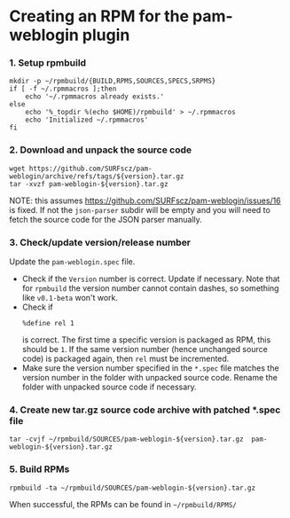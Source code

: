 # Creating an RPM for the pam-weblogin plugin

### 1. Setup rpmbuild

```
mkdir -p ~/rpmbuild/{BUILD,RPMS,SOURCES,SPECS,SRPMS}
if [ -f ~/.rpmmacros ];then
    echo '~/.rpmmacros already exists.'
else
    echo '%_topdir %(echo $HOME)/rpmbuild' > ~/.rpmmacros
    echo 'Initialized ~/.rpmmacros'
fi
```

### 2. Download and unpack the source code

```
wget https://github.com/SURFscz/pam-weblogin/archive/refs/tags/${version}.tar.gz
tar -xvzf pam-weblogin-${version}.tar.gz
```

NOTE: this assumes https://github.com/SURFscz/pam-weblogin/issues/16 is fixed.
If not the `json-parser` subdir will be empty and you will need to fetch the source code for the JSON parser manually.

### 3. Check/update version/release number

Update the  ```pam-weblogin.spec``` file.

 * Check if the ```Version``` number is correct.
   Update if necessary.
   Note that for ```rpmbuild``` the version number cannot contain dashes,
   so something like `v0.1-beta` won't work.
 * Check if
   ```
   %define rel 1
   ```
   is correct. The first time a specific version is packaged as RPM, this should be `1`.
   If the same version number (hence unchanged source code) is packaged again, then `rel` must be incremented.
 * Make sure the version number specified in the `*.spec` file matches the version number in the folder with unpacked source code.
   Rename the folder with unpacked source code if necessary.


### 4. Create new tar.gz source code archive with patched *.spec file

```
tar -cvjf ~/rpmbuild/SOURCES/pam-weblogin-${version}.tar.gz  pam-weblogin-${version}.tar.gz
```

### 5. Build RPMs

```
rpmbuild -ta ~/rpmbuild/SOURCES/pam-weblogin-${version}.tar.gz
```
When successful, the RPMs can be found in ```~/rpmbuild/RPMS/```
